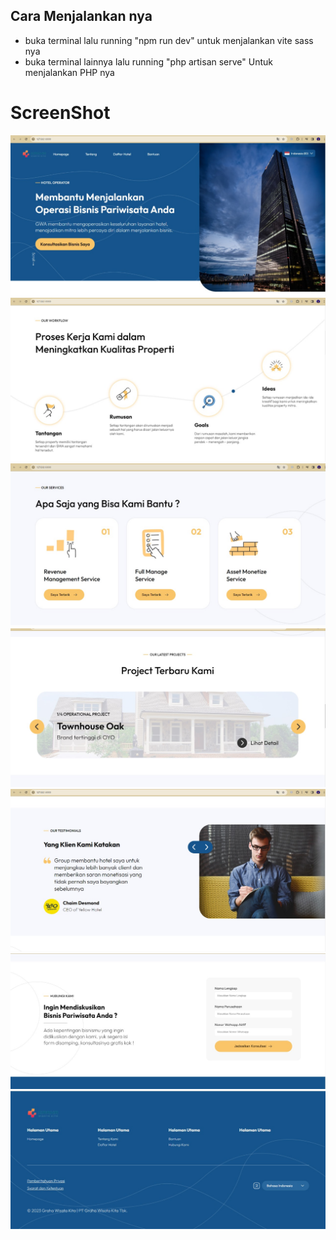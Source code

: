 
## Cara Menjalankan nya 

- buka terminal lalu running "npm run dev" untuk menjalankan vite sass nya
- buka terminal lainnya lalu running "php artisan serve" Untuk menjalankan PHP nya

# ScreenShot

![alt text](https://github.com/akbaralisyifa/Test_LandingPage/blob/main/screenshot/ss1.jpg?raw=true)
![alt text](https://github.com/akbaralisyifa/Test_LandingPage/blob/main/screenshot/ss2.jpg?raw=true)
![alt text](https://github.com/akbaralisyifa/Test_LandingPage/blob/main/screenshot/ss3.jpg?raw=true)
![alt text](https://github.com/akbaralisyifa/Test_LandingPage/blob/main/screenshot/ss4.jpg?raw=true)
![alt text](https://github.com/akbaralisyifa/Test_LandingPage/blob/main/screenshot/ss5.jpg?raw=true)
![alt text](https://github.com/akbaralisyifa/Test_LandingPage/blob/main/screenshot/ss6.jpg?raw=true)
![alt text](https://github.com/akbaralisyifa/Test_LandingPage/blob/main/screenshot/ss7.jpg?raw=true)


